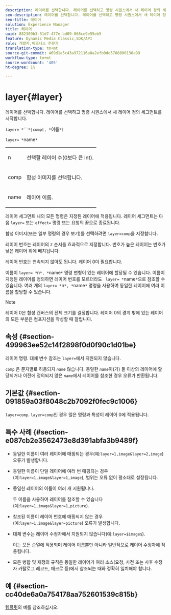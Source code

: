 ```yaml
---
description: 레이어를 선택합니다. 레이어를 선택하고 명령 시퀀스에서 새 레이어 정의 세그먼트를 시작합니다.
seo-description: 레이어를 선택합니다. 레이어를 선택하고 명령 시퀀스에서 새 레이어 정의 세그먼트를 시작합니다.
seo-title: 레이어
solution: Experience Manager
title: 레이어
uuid: 882309b3-51d7-477e-bd09-068ce9e55eb5
feature: Dynamic Media Classic,SDK/API
role: 개발자,비즈니스 전문가
translation-type: tm+mt
source-git-commit: 469d1a5c43a972116a8a2efb0de5708800130a99
workflow-type: tm+mt
source-wordcount: '405'
ht-degree: 1%

---
```



# layer{#layer}

레이어를 선택합니다. 레이어를 선택하고 명령 시퀀스에서 새 레이어 정의 세그먼트를 시작합니다.

`layer= *``*|comp[, *`이름`*]`

`layer= *`name`*`

<table id="simpletable_22DE3365A6454949B0D30C6D7110476E"> 
 <tr class="strow"> 
  <td class="stentry"> <p><span class="codeph"> <span class="varname"> n</span></span> </p></td> 
  <td class="stentry"> <p>선택할 레이어 수(0보다 큰 int). </p></td> 
 </tr> 
 <tr class="strow"> 
  <td class="stentry"> <p><span class="codeph"> comp</span> </p></td> 
  <td class="stentry"> <p>합성 이미지를 선택합니다. </p></td> 
 </tr> 
 <tr class="strow"> 
  <td class="stentry"> <p><span class="codeph"> <span class="varname"> name</span></span> </p></td> 
  <td class="stentry"> <p>레이어 이름. </p></td> 
 </tr> 
</table>

레이어 세그먼트 내의 모든 명령은 지정된 레이어에 적용됩니다. 레이어 세그먼트는 다음 `layer=` 또는 `effect=` 명령 또는 요청의 끝으로 종료됩니다.

합성 이미지(또는 일부 명령의 경우 보기)를 선택하려면 `layer=comp`을 지정합니다.

레이어 번호는 레이어의 z 순서를 효과적으로 지정합니다. 번호가 높은 레이어는 번호가 낮은 레이어 위에 배치됩니다.

레이어 번호는 연속되지 않아도 됩니다. 레이어 0이 필요합니다.

이름이 `layer= *`n`*, *`name`*` 명령 변형이 있는 레이어에 할당될 수 있습니다. 이름이 지정된 레이어를 정의하면 레이어 번호를 모르더라도 ` layer= *`name`*`으로 참조할 수 있습니다. 여러 개의 `layer= *`n`*, *`name`*` 명령을 사용하여 동일한 레이어에 여러 이름을 할당할 수 있습니다.

>[!NOTE]
>
>레이어 0은 합성 캔버스의 전체 크기를 결정합니다. 레이어 0의 경계 밖에 있는 레이어의 모든 부분은 컴포지션을 작성할 때 잘립니다.

## 속성 {#section-499963ee52c14f2898f0d0f90c1d01be}

레이어 명령. 대체 변수 참조는 `layer=`에서 지원되지 않습니다.

`comp` 은 문자열로 허용되지  *`name`* 않습니다. 동일한 *`name`*&#x200B;이(가) 둘 이상의 레이어에 할당되거나 이전에 정의되지 않은 *`name`*&#x200B;에서 레이어를 참조한 경우 오류가 반환됩니다.

## 기본값 {#section-091859a03f8048c2b7092f0fec9c1006}

`layer=comp`. `layer=comp`인 경우 많은 명령과 특성이 레이어 0에 적용됩니다.

## 특수 사례 {#section-e087cb2e3562473e8d391abfa3b9489f}

* 동일한 이름이 여러 레이어에 매핑되는 경우(예:`layer=1,image&layer=2,image`) 오류가 발생합니다.
* 동일한 이름이 단일 레이어에 여러 번 매핑되는 경우(예:`layer=1,image&layer=1,image`), 범위는 오류 없이 평소대로 설정됩니다.
* 동일한 레이어의 이름이 여러 개 지원됩니다.

   두 이름을 사용하여 레이어를 참조할 수 있습니다(예:`layer=1,image&layer=1,picture`).
* 참조된 이름이 레이어 번호에 매핑되지 않는 경우(예:`layer=1,image&layer=picture`) 오류가 발생합니다.
* 대체 변수는 레이어 수정자에서 지원되지 않습니다(예:`layer=$image$`).

   이는 모든 순열에 적용되며 레이어 이름뿐만 아니라 일반적으로 레이어 수정자에 적용됩니다.

* 모든 병합 및 재정의 규칙은 동일한 레이어가 여러 소스(요청, 사전 또는 사후 수정자 카탈로그 레코드, 매크로 등)에서 참조되는 때와 정확히 일치해야 합니다.

## 예 {#section-cc40de6a0a754178aa752601539c815b}

[템플릿](../../../../../is-api/http-ref/image-serving-api-ref/c-http-protocol-reference/c-templates/c-templates.md#concept-3cd2d2adae0e41b2979b9640244d4d3e)의 예를 참조하십시오.
